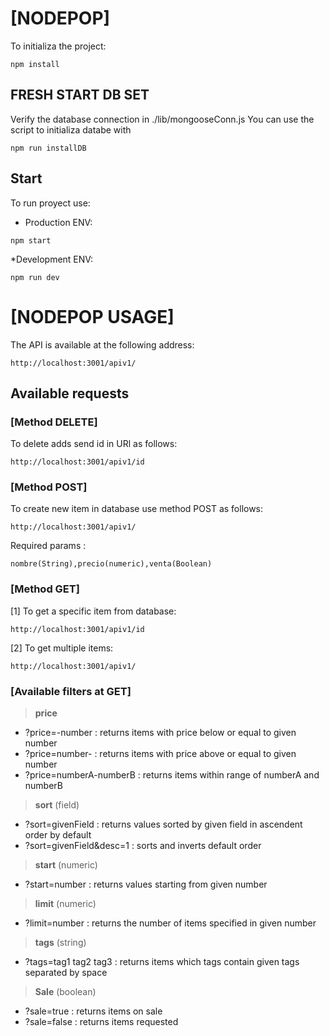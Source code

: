 # [NODEPOP]
To initializa the project:
```shell
npm install
```
## FRESH START DB SET
Verify the database connection in ./lib/mongooseConn.js
You can use the script to initializa databe with
```shell
npm run installDB
```
## Start
To run proyect use:
* Production ENV:
```shell
npm start
```
*Development ENV:
```shell
npm run dev
```
# [NODEPOP USAGE]
The API is available at the following address:
```shell
http://localhost:3001/apiv1/
```
## Available requests
### [Method DELETE]
To delete adds send id in URl as follows:
```shell
http://localhost:3001/apiv1/id
```
### [Method POST]
To create new item in database use method POST as follows:
```shell
http://localhost:3001/apiv1/
```
Required params :
```shell
nombre(String),precio(numeric),venta(Boolean)
```
### [Method GET]
[1] To get a specific item from database:
```shell
http://localhost:3001/apiv1/id
```
[2] To get multiple items:
```shell
http://localhost:3001/apiv1/
```
### [Available filters at GET]
> **price**
- ?price=-number : returns items with price below or equal to given number 
- ?price=number- : returns items with price above or equal to given number
- ?price=numberA-numberB : returns items within range of numberA and numberB
> **sort** (field)
- ?sort=givenField : returns values sorted by given field in ascendent order by default
- ?sort=givenField&desc=1 : sorts and inverts default order
> **start** (numeric)
- ?start=number : returns values starting from given number
> **limit** (numeric)
- ?limit=number : returns the number of items specified in given number
> **tags** (string)
- ?tags=tag1 tag2 tag3 : returns items which tags contain given tags separated by space
> **Sale** (boolean)
- ?sale=true : returns items on sale
- ?sale=false : returns items requested


